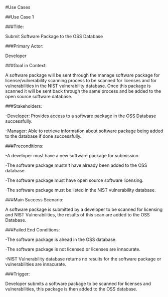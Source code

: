 #Use Cases

##Use Case 1

###Title: 

Submit Software Package to the OSS Database

###Primary Actor:

Developer

###Goal in Context:

A software package will be sent through the manage software package for license/vulnerability scanning process to be scanned for licenses and for vulnerabilities in the NIST vulnerability database.  Once this package is scanned it will be sent back through the same process and be added to the open source software database.

###Stakeholders:

-Developer: Provides access to a software package in the OSS Database successfully.

-Manager: Able to retrieve information about software package being added to the database if done successfully.

###Preconditions:

-A developer must have a new software package for submission.

-The software package mustn't have already been added to the OSS database.

-The software package must have open source software licensing.

-The software package must be listed in the NIST vulnerability database.

###Main Success Scenario:

A software package is submitted by a developer to be scanned for licensing and NIST Vulnerabilities, the results of this scan are added to the OSS Database.

###Failed End Conditions:

-The software package is alread in the OSS database.

-The software package is not licensed or licenses are innacurate.

-NIST Vulnerability database returns no results for the software package or vulnerabilities are innacurate.

###Trigger:

Developer submits a software package to be scanned for licenses and vulnerabilities, this package is then added to the OSS database.
